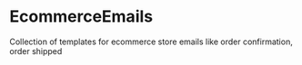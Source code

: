 # EcommerceEmails
Collection of templates for ecommerce store emails like order confirmation, order shipped
